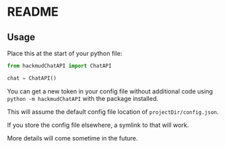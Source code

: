 # README

## Usage

Place this at the start of your python file:

```py
from hackmudChatAPI import ChatAPI

chat = ChatAPI()
```

You can get a new token in your config file without additional code using `python -m hackmudChatAPI` with the package installed.

This will assume the default config file location of `projectDir/config.json`.

If you store the config file elsewhere, a symlink to that will work.

More details will come sometime in the future.
